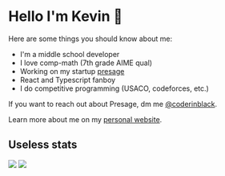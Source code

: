 # Hello I'm Kevin 👋
Here are some things you should know about me:
- I'm a middle school developer
- I love comp-math (7th grade AIME qual)
- Working on my startup [presage](https://github.com/coderinblack08/presage)
- React and Typescript fanboy
- I do competitive programming (USACO, codeforces, etc.)

If you want to reach out about Presage, dm me [@coderinblack](https://twitter.com/coderinblack).

Learn more about me on my [personal website](https://coderinblack.now.sh).

## Useless stats

![](https://github-readme-stats.vercel.app/api/top-langs/?username=coderinblack08&layout=compact&theme=onedark&langs_count=15)
![](https://github-readme-stats.vercel.app/api?username=coderinblack08)
